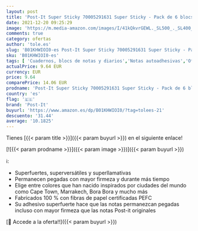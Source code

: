 ```yaml
---
layout: post
title: 'Post-It Super Sticky 70005291631 Super Sticky - Pack de 6 blocs notas Adhesivas Multicolor  Miami   76 x 127 mm'
date: 2021-12-20 09:25:29
image: 'https://m.media-amazon.com/images/I/41kQkvrGEWL._SL500_._SL400_.jpg'
comments: true
category: ofertas
author: 'tole.es'
slug: 'B01KHWIOI0-es Post-It Super Sticky 70005291631 Super Sticky - Pack de 6...'
sku: 'B01KHWIOI0-es'
tags: [ 'Cuadernos, blocs de notas y diarios','Notas autoadhesivas','Oficina y papelería','Productos de papel para oficina','post-it', ]
actualPrice: 9.64 EUR
currency: EUR
price: 9.64
comparePrice: 14.06 EUR
prodname: 'Post-It Super Sticky 70005291631 Super Sticky - Pack de 6 blocs notas Adhesivas Multicolor  Miami   76 x 127 mm'
country: 'es'
flag: '🇪🇸'
brand: 'Post-It'
buyurl: 'https://www.amazon.es/dp/B01KHWIOI0/?tag=tolees-21'
descuento: '31.44'
average: '10.1825'
---
```


Tienes [{{< param title >}}]({{< param buyurl >}}) en el siguiente enlace!

[![{{< param prodname >}}]({{< param image >}})]({{< param buyurl >}})

ℹ️:

- Superfuertes, superversátiles y superllamativas
- Permanecen pegadas con mayor firmeza y durante más tiempo
- Elige entre colores que han nacido inspirados por ciudades del mundo como Cape Town, Marrakech, Bora Bora y mucho más
- Fabricados 100 % con fibras de papel certificadas PEFC
- Su adhesivo superfuerte hace que las notas permanezcan pegadas incluso con mayor firmeza que las notas Post-it originales

[🛒 Accede a la oferta!!]({{< param buyurl >}})
